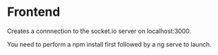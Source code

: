 # Frontend

Creates a connnection to the socket.io server on localhost:3000.

You need to perform a npm install first followed by a ng serve to launch.

